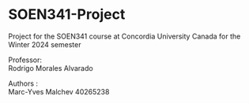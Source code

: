 # SOEN341-Project
Project for the SOEN341 course at Concordia University Canada for the Winter 2024 semester

Professor: <br/>
Rodrigo Morales Alvarado

Authors : <br/>
Marc-Yves Malchev 40265238 <br/>
